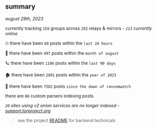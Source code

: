 
## summary
_august 29th, 2023_

currently tracking `158` groups across `282` relays & mirrors - _`113` currently online_

⏲ there have been `60` posts within the `last 24 hours`

🦈 there have been `497` posts within the `month of august`

🪐 there have been `1186` posts within the `last 90 days`

🏚 there have been `2891` posts within the `year of 2023`

🦕 there have been `7582` posts `since the dawn of ransomwatch`

there are `88` custom parsers indexing posts

_`20` sites using v2 onion services are no longer indexed - [support.torproject.org](https://support.torproject.org/onionservices/v2-deprecation/)_

> see the project [README](https://github.com/joshhighet/ransomwatch#ransomwatch--) for backend technicals
